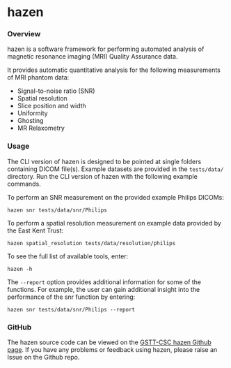 # hazen

### Overview
hazen is a software framework for performing automated analysis of magnetic resonance imaging (MRI) Quality Assurance data.

It provides automatic quantitative analysis for the following measurements of MRI phantom data:
- Signal-to-noise ratio (SNR)
- Spatial resolution
- Slice position and width
- Uniformity
- Ghosting
- MR Relaxometry


### Usage

The CLI version of hazen is designed to be pointed at single folders containing DICOM file(s). Example datasets are provided in the `tests/data/` directory. Run the CLI version of hazen with the following example commands.

To perform an SNR measurement on the provided example Philips DICOMs:

`hazen snr tests/data/snr/Philips`

To perform a spatial resolution measurement on example data provided by the East Kent Trust:

`hazen spatial_resolution tests/data/resolution/philips`

To see the full list of available tools, enter:

`hazen -h`

The `--report` option provides additional information for some of the functions. For example, the user can gain additional insight into the performance of the snr function by entering:

`hazen snr tests/data/snr/Philips --report`


### GitHub

The hazen source code can be viewed on the [GSTT-CSC hazen Github page](https://github.com/GSTT-CSC/hazen). If you have any problems or feedback using hazen, please raise an Issue on the Github repo. 
